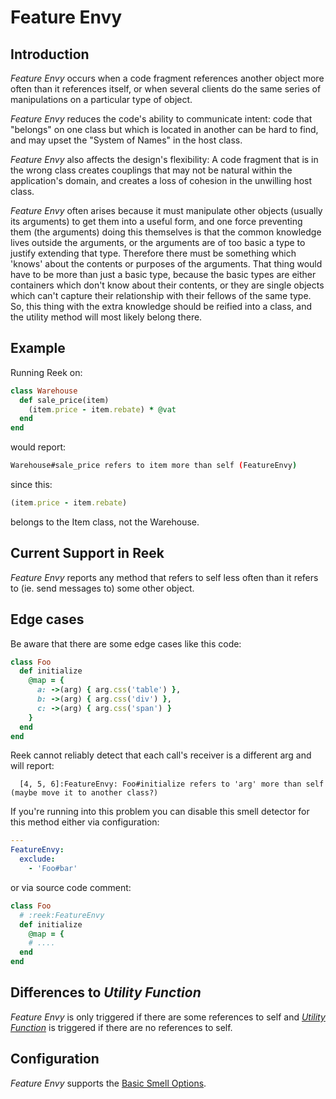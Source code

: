 # Feature Envy

## Introduction

_Feature Envy_ occurs when a code fragment references another object more often than it references itself, or when several clients do the same series of manipulations on a particular type of object.

_Feature Envy_ reduces the code's ability to communicate intent: code that "belongs" on one class but which is located in another can be hard to find, and may upset the "System of Names" in the host class.

_Feature Envy_ also affects the design's flexibility: A code fragment that is in the wrong class creates couplings that may not be natural within the application's domain, and creates a loss of cohesion in the unwilling host class.

_Feature Envy_ often arises because it must manipulate other objects (usually its arguments) to get them into a useful form, and one force preventing them (the arguments) doing this themselves is that the common knowledge lives outside the arguments, or the arguments are of too basic a type to justify extending that type. Therefore there must be something which 'knows' about the contents or purposes of the arguments.  That thing would have to be more than just a basic type, because the basic types are either containers which don't know about their contents, or they are single objects which can't capture their relationship with their fellows of the same type. So, this thing with the extra knowledge should be reified into a class, and the utility method will most likely belong there.

## Example

Running Reek on:

```Ruby
class Warehouse
  def sale_price(item)
    (item.price - item.rebate) * @vat
  end
end
```

would report:

```Bash
Warehouse#sale_price refers to item more than self (FeatureEnvy)
```

since this:

```Ruby
(item.price - item.rebate)
```

belongs to the Item class, not the Warehouse.

## Current Support in Reek

_Feature Envy_ reports any method that refers to self less often than it refers to (ie. send messages to) some other object.

## Edge cases

Be aware that there are some edge cases like this code:

```Ruby
class Foo
  def initialize
    @map = {
      a: ->(arg) { arg.css('table') },
      b: ->(arg) { arg.css('div') },
      c: ->(arg) { arg.css('span') }
    }
  end
end
```

Reek cannot reliably detect that each call's receiver is a different arg and will report:

```
  [4, 5, 6]:FeatureEnvy: Foo#initialize refers to 'arg' more than self (maybe move it to another class?)
```
  
If you're running into this problem you can disable this smell detector for this method either via
configuration:

```Yaml
---
FeatureEnvy:
  exclude:
    - 'Foo#bar'
```

or via source code comment:

```Ruby
class Foo
  # :reek:FeatureEnvy
  def initialize
    @map = {
    # ....
  end
end
```

## Differences to _Utility Function_

_Feature Envy_ is only triggered if there are some references to self and _[Utility Function](Utility-Function.md)_ is triggered if there are no references to self.

## Configuration

_Feature Envy_ supports the [Basic Smell Options](Basic-Smell-Options.md).
